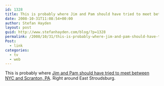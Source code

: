 ```yaml
---
id: 1328
title: This is probably where Jim and Pam should have tried to meet between NYC and Scranton, PA
date: 2008-10-31T11:08:54+00:00
author: Stefan Hayden
layout: post
guid: http://www.stefanhayden.com/blog/?p=1328
permalink: /2008/10/31/this-is-probably-where-jim-and-pam-should-have-tried-to-meet-between-nyc-and-scranton-pa/
Post:
  - link
categories:
  - tv
  - web
---
```

This is probably where <a href="http://meetinbetween.us/maps/94d5c83">Jim and Pam should have tried to meet between NYC and Scranton, PA</a>. Right around East Stroudsburg.